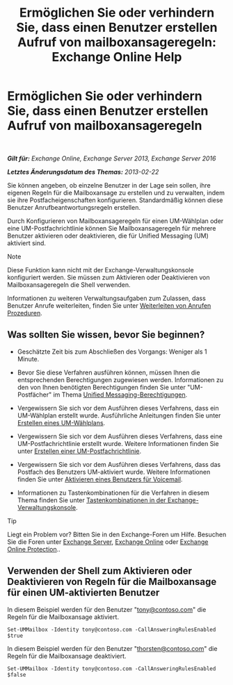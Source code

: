 ﻿---
title: 'Ermöglichen Sie oder verhindern Sie, dass einen Benutzer erstellen Aufruf von mailboxansageregeln: Exchange Online Help'
TOCTitle: Ermöglichen Sie oder verhindern Sie, dass einen Benutzer erstellen Aufruf von mailboxansageregeln
ms:assetid: 81863440-8b21-4523-bdab-6a2311889a0d
ms:mtpsurl: https://technet.microsoft.com/de-de/library/Dd298097(v=EXCHG.150)
ms:contentKeyID: 50554857
ms.date: 05/23/2018
mtps_version: v=EXCHG.150
ms.translationtype: MT
---

# Ermöglichen Sie oder verhindern Sie, dass einen Benutzer erstellen Aufruf von mailboxansageregeln

 

_**Gilt für:** Exchange Online, Exchange Server 2013, Exchange Server 2016_

_**Letztes Änderungsdatum des Themas:** 2013-02-22_

Sie können angeben, ob einzelne Benutzer in der Lage sein sollen, ihre eigenen Regeln für die Mailboxansage zu erstellen und zu verwalten, indem sie ihre Postfacheigenschaften konfigurieren. Standardmäßig können diese Benutzer Anrufbeantwortungsregeln erstellen.

Durch Konfigurieren von Mailboxansageregeln für einen UM-Wählplan oder eine UM-Postfachrichtlinie können Sie Mailboxansageregeln für mehrere Benutzer aktivieren oder deaktivieren, die für Unified Messaging (UM) aktiviert sind.


> [!NOTE]
> Diese Funktion kann nicht mit der Exchange-Verwaltungskonsole konfiguriert werden. Sie müssen zum Aktivieren oder Deaktivieren von Mailboxansageregeln die Shell verwenden.



Informationen zu weiteren Verwaltungsaufgaben zum Zulassen, dass Benutzer Anrufe weiterleiten, finden Sie unter [Weiterleiten von Anrufen Prozeduren](forwarding-calls-procedures-exchange-2013-help.md).

## Was sollten Sie wissen, bevor Sie beginnen?

  - Geschätzte Zeit bis zum Abschließen des Vorgangs: Weniger als 1 Minute.

  - Bevor Sie diese Verfahren ausführen können, müssen Ihnen die entsprechenden Berechtigungen zugewiesen werden. Informationen zu den von Ihnen benötigten Berechtigungen finden Sie unter "UM-Postfächer" im Thema [Unified Messaging-Berechtigungen](unified-messaging-permissions-exchange-2013-help.md).

  - Vergewissern Sie sich vor dem Ausführen dieses Verfahrens, dass ein UM-Wählplan erstellt wurde. Ausführliche Anleitungen finden Sie unter [Erstellen eines UM-Wählplans](create-a-um-dial-plan-exchange-2013-help.md).

  - Vergewissern Sie sich vor dem Ausführen dieses Verfahrens, dass eine UM-Postfachrichtlinie erstellt wurde. Weitere Informationen finden Sie unter [Erstellen einer UM-Postfachrichtlinie](create-a-um-mailbox-policy-exchange-2013-help.md).

  - Vergewissern Sie sich vor dem Ausführen dieses Verfahrens, dass das Postfach des Benutzers UM-aktiviert wurde. Weitere Informationen finden Sie unter [Aktivieren eines Benutzers für Voicemail](enable-a-user-for-voice-mail-exchange-2013-help.md).

  - Informationen zu Tastenkombinationen für die Verfahren in diesem Thema finden Sie unter [Tastenkombinationen in der Exchange-Verwaltungskonsole](keyboard-shortcuts-in-the-exchange-admin-center-exchange-online-protection-help.md).


> [!TIP]
> Liegt ein Problem vor? Bitten Sie in den Exchange-Foren um Hilfe. Besuchen Sie die Foren unter <A href="https://go.microsoft.com/fwlink/p/?linkid=60612">Exchange Server</A>, <A href="https://go.microsoft.com/fwlink/p/?linkid=267542">Exchange Online</A> oder <A href="https://go.microsoft.com/fwlink/p/?linkid=285351">Exchange Online Protection</A>..



## Verwenden der Shell zum Aktivieren oder Deaktivieren von Regeln für die Mailboxansage für einen UM-aktivierten Benutzer

In diesem Beispiel werden für den Benutzer "tony@contoso.com" die Regeln für die Mailboxansage aktiviert.

    Set-UMMailbox -Identity tony@contoso.com -CallAnsweringRulesEnabled $true

In diesem Beispiel werden für den Benutzer "thorsten@contoso.com" die Regeln für die Mailboxansage deaktiviert.

    Set-UMMailbox -Identity tony@contoso.com -CallAnsweringRulesEnabled $false

